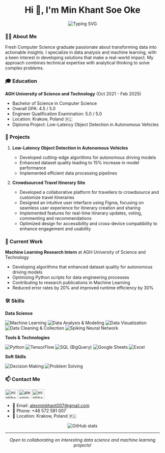 <h1 align="center">Hi 👋, I'm Min Khant Soe Oke</h1>
<div align="center">
  <img src="https://readme-typing-svg.demolab.com?font=Fira+Code&size=24&pause=1000&color=FF6F61&center=true&vCenter=true&width=435&lines=Data+Analyst;Machine+Learning+Enthusiast;AI" alt="Typing SVG" />
</div>

### 👨‍💻 About Me

Fresh Computer Science graduate passionate about transforming data into actionable insights. I specialize in data analysis and machine learning, with a keen interest in developing solutions that make a real-world impact. My approach combines technical expertise with analytical thinking to solve complex problems.

### 🎓 Education

**AGH University of Science and Technology** (Oct 2021 - Feb 2025)
- Bachelor of Science in Computer Science
- Overall GPA: 4.5 / 5.0
- Engineer Qualification Examination: 5.0 / 5.0
- Location: Krakow, Poland 🇵🇱
- Diploma Project: Low-Latency Object Detection in Autonomous Vehicles

### 🚀 Projects

1. **Low-Latency Object Detection in Autonomous Vehicles**
   - Developed cutting-edge algorithms for autonomous driving models
   - Enhanced dataset quality leading to 15% increase in model performance
   - Implemented efficient data processing pipelines

2. **Crowdsourced Travel Itinerary Site**
   - Developed a collaborative platform for travellers to crowdsource and customize travel itineraries
   - Designed an intuitive user interface using Figma, focusing on seamless user experience for itinerary creation and sharing
   - Implemented features for real-time itinerary updates, voting, commenting and recommendations
   - Optimized design for accessibility and cross-device compatibility to enhance engagement and usability

### 💼 Current Work

**Machine Learning Research Intern** at AGH University of Science and Technology
- Developing algorithms that enhanced dataset quality for autonomous driving models
- Optimizing Python scripts for data engineering processes
- Contributing to research publications in Machine Learning
- Reduced error rates by 20% and improved runtime efficiency by 30%

### 🛠️ Skills

**Data Science**
<p>
  <img src="https://img.shields.io/badge/Machine%20Learning-%23FFC107.svg?style=flat-square&logo=tensorflow&logoColor=white" alt="Machine Learning" />
  <img src="https://img.shields.io/badge/Data%20Analysis%20%26%20Modeling-%230072B6.svg?style=flat-square&logo=python&logoColor=white" alt="Data Analysis & Modeling" />
  <img src="https://img.shields.io/badge/Data%20Visualization-%2361DAFB.svg?style=flat-square&logo=tableau&logoColor=white" alt="Data Visualization" />
  <img src="https://img.shields.io/badge/Data%20Cleaning%20%26%20Collection-%234CAF50.svg?style=flat-square&logo=google-sheets&logoColor=white" alt="Data Cleaning & Collection" />
  <img src="https://img.shields.io/badge/Spiking%20Neural%20Network-%23FF5722.svg?style=flat-square&logo=pytorch&logoColor=white" alt="Spiking Neural Network" />
</p>

**Tools & Technologies**
<p>
  <img src="https://img.shields.io/badge/Python-%233776AB.svg?style=flat-square&logo=python&logoColor=white" alt="Python" />
  <img src="https://img.shields.io/badge/TensorFlow-%23FF6F00.svg?style=flat-square&logo=tensorflow&logoColor=white" alt="TensorFlow" />
  <img src="https://img.shields.io/badge/SQL%20(BigQuery)-%2300648E.svg?style=flat-square&logo=google-cloud&logoColor=white" alt="SQL (BigQuery)" />
  <img src="https://img.shields.io/badge/Google%20Sheets-%234CAF50.svg?style=flat-square&logo=google-sheets&logoColor=white" alt="Google Sheets" />
  <img src="https://img.shields.io/badge/Excel-%23217346.svg?style=flat-square&logo=microsoft-excel&logoColor=white" alt="Excel" />
</p>

**Soft Skills**
<p>
  <img src="https://img.shields.io/badge/Decision%20Making-%23FF9800.svg?style=flat-square" alt="Decision Making" />
  <img src="https://img.shields.io/badge/Problem%20Solving-%234CAF50.svg?style=flat-square" alt="Problem Solving" />
</p>

### 📫 Contact Me

<p align="left">
<a href="https://linkedin.com/in/minkhantsoeoke" target="blank"><img align="center" src="https://raw.githubusercontent.com/rahuldkjain/github-profile-readme-generator/master/src/images/icons/Social/linked-in-alt.svg" alt="minkhantsoeoke" height="30" width="40" /></a>
<a href="https://kaggle.com/alexminkhant" target="blank"><img align="center" src="https://raw.githubusercontent.com/rahuldkjain/github-profile-readme-generator/master/src/images/icons/Social/kaggle.svg" alt="alexminkhant" height="30" width="40" /></a>
<a href="https://github.com/minkhantsoeoke" target="blank"><img align="center" src="https://raw.githubusercontent.com/rahuldkjain/github-profile-readme-generator/master/src/images/icons/Social/github.svg" alt="minkhantsoeoke" height="30" width="40" /></a>
</p>

- 📧 Email: alexminkhant007@gmail.com
- 📱 Phone: +48 572 581 007
- 📍 Location: Krakow, Poland 🇵🇱

<p align="center">
  <img src="https://github-readme-stats.vercel.app/api?username=minkhantsoeoke&show_icons=true&theme=radical" alt="GitHub stats" />
</p>

---

<p align="center">
  <i>Open to collaborating on interesting data science and machine learning projects!</i>
</p>
